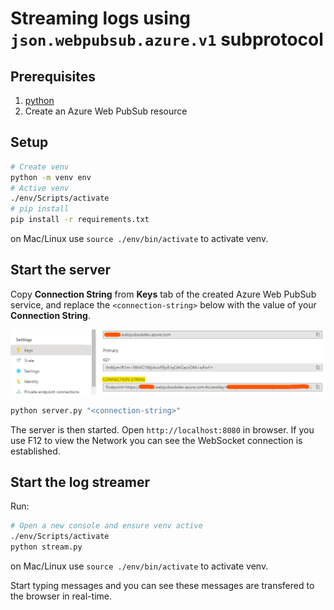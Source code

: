 # Streaming logs using `json.webpubsub.azure.v1` subprotocol

## Prerequisites

1. [python](https://www.python.org/)
2. Create an Azure Web PubSub resource

## Setup

```bash
# Create venv
python -m venv env
# Active venv
./env/Scripts/activate
# pip install
pip install -r requirements.txt
```
on Mac/Linux use `source ./env/bin/activate` to activate venv.
## Start the server

Copy **Connection String** from **Keys** tab of the created Azure Web PubSub service, and replace the `<connection-string>` below with the value of your **Connection String**.

![Connection String](./../../../docs/images/portal_conn.png)

```bash
python server.py "<connection-string>"
```

The server is then started. Open `http://localhost:8080` in browser. If you use F12 to view the Network you can see the WebSocket connection is established.

## Start the log streamer
Run:
```bash
# Open a new console and ensure venv active 
./env/Scripts/activate
python stream.py
```
on Mac/Linux use `source ./env/bin/activate` to activate venv.

Start typing messages and you can see these messages are transfered to the browser in real-time.